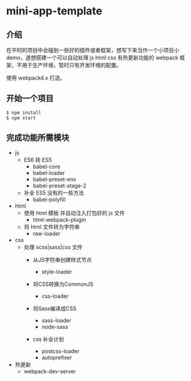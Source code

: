 # mini-app-template

## 介绍
在平时的项目中会碰到一些好的插件或者框架，想写下来当作一个小项目小 demo，遂想搭建一个可以自动处理 js html css 有热更新功能的 webpack 框架，不用于生产环境，暂时只有开发环境的配置。

使用 webpack4.x 打造。

## 开始一个项目
```
$ npm install
$ npm start
```

## 完成功能所需模块
- js
  - ES6 转 ES5
    - babel-core
    - babel-loader
    - babel-preset-env
    - babel-preset-stage-2
  - 补全 ES5 没有的一些方法
    - babel-polyfill
- html
  - 使用 html 模板 并自动注入打包好的 js 文件
    - html-webpack-plugin
  - 将 html 文件转为字符串
    - raw-loader
- css
  - 处理 scss|sass|css 文件
    - 从JS字符串创建样式节点
      - style-loader
    - 将CSS转换为CommonJS
      - css-loader
    
    - 将Sass编译成CSS
      - sass-loader
      - node-sass
    - css 补全计划
      - postcss-loader
      - autoprefixer
- 热更新
  - webpack-dev-server
